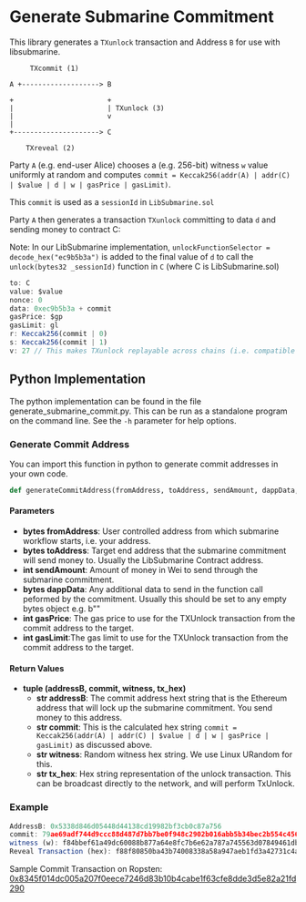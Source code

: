 # Generate Submarine Commitment

This library generates a `TXunlock` transaction and Address `B` for use with libsubmarine.


```
     TXcommit (1)

A +-------------------> B

+                       +
|                       | TXunlock (3)
|                       v
|
+---------------------> C

    TXreveal (2)
```

Party `A` (e.g. end-user Alice) chooses a (e.g. 256-bit) witness `w` value uniformly at random and computes
`commit = Keccak256(addr(A) | addr(C) | $value | d | w | gasPrice | gasLimit)`.

This `commit` is used as a `sessionId` in `LibSubmarine.sol`

Party `A` then generates a transaction `TXunlock` committing to data `d` and sending money to contract C:

Note: In our LibSubmarine implementation, `unlockFunctionSelector = decode_hex("ec9b5b3a")` is added to the final value of `d` to call the `unlock(bytes32 _sessionId)` function in `C` (where C is LibSubmarine.sol)

```javascript
to: C
value: $value
nonce: 0
data: 0xec9b5b3a + commit
gasPrice: $gp
gasLimit: gl
r: Keccak256(commit | 0)
s: Keccak256(commit | 1)
v: 27 // This makes TXunlock replayable across chains (i.e. compatible to be used on ropsten and mainnet and rinkeby etc)
```

## Python Implementation
The python implementation can be found in the file generate_submarine_commit.py. 
This can be run as a standalone program on the command line. See the `-h` parameter for help options.

### Generate Commit Address
You can import this function in python to generate commit addresses in your own code.
```python
def generateCommitAddress(fromAddress, toAddress, sendAmount, dappData, gasPrice, gasLimit):
```
#### Parameters
- **bytes fromAddress**: User controlled address from which submarine workflow starts, i.e. your address.
- **bytes toAddress**: Target end address that the submarine commitment will send money to. Usually the LibSubmarine Contract address.
- **int sendAmount**: Amount of money in Wei to send through the submarine commitment.
- **bytes dappData**: Any additional data to send in the function call peformed by the commitment. Usually this should be set to any empty bytes object e.g. b""
- **int gasPrice**: The gas price to use for the TXUnlock transaction from the commit address to the target.
- **int gasLimit**:The gas limit to use for the TXUnlock transaction from the commit address to the target.

#### Return Values
- **tuple (addressB, commit, witness, tx_hex)**
    - **str addressB**: The commit address hext string that is the Ethereum address that will lock up the submarine commitment. You send money to this address.
    - **str commit**: This is the calculated hex string `commit = Keccak256(addr(A) | addr(C) | $value | d | w | gasPrice | gasLimit)` as discussed above.
    - **str witness**: Random witness hex string. We use Linux URandom for this.
    - **str tx_hex**: Hex string representation of the unlock transaction. This can be broadcast directly to the network, and will perform TxUnlock.


### Example
```javascript
AddressB: 0x5338d846d05448d44138cd19982bf3cb0c87a756
commit: 79ae69adf744d9ccc88d487d7bb7be0f948c2902b016abb5b34bec2b554c4561
witness (w): f84bbef61a49dc60088b877a64e8fc7b6e62a787a745563d07849461db4bd9ea
Reveal Transaction (hex): f88f80850ba43b74008338a58a947aeb1fd3a42731c4ae80870044c992eb689fb2fe866fde2b4eb000a4ec9b5b3a79ae69adf744d9ccc88d487d7bb7be0f948c2902b016abb5b34bec2b554c45611ba0a70e779dca3a47d95401253d02a82ced651a1b934ec88e5c8736f7dd6ee4e374a015aa9000feec7034f94ad3bba2234310015a82e6d11acf1a0f900129a001e5b4
```
Sample Commit Transaction on Ropsten: [0x8345f014dc005a207f0eece7246d83b10b4cabe1f63cfe8dde3d5e82a21fd290](https://ropsten.etherscan.io/tx/0x8345f014dc005a207f0eece7246d83b10b4cabe1f63cfe8dde3d5e82a21fd290)

